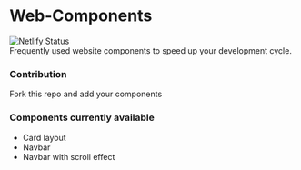 # Web-Components   
[![Netlify Status](https://api.netlify.com/api/v1/badges/66adbf0b-e63e-46ff-9906-405f7f07692a/deploy-status)](https://app.netlify.com/sites/practical-sinoussi-412c8a/deploys)  
Frequently used website components to speed up your development cycle.    
 
   
### Contribution   
Fork this repo and add your components   

### Components currently available   

- Card layout
- Navbar
- Navbar with scroll effect

